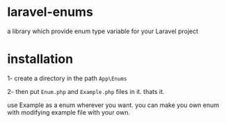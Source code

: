 # laravel-enums
a library which provide enum type variable for your Laravel project


# installation

1- create a directory in the path `App\Enums` 

2- then put `Enum.php` and `Example.php` files in it. thats it.

use Example as a enum wherever you want. you can make you own enum with modifying example file with your own.


